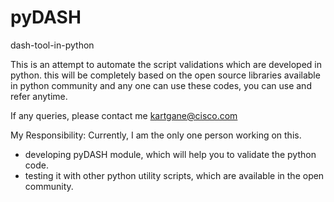 # pyDASH
dash-tool-in-python

This is an attempt to automate the script validations which are developed in python. this will be completely based on the open source libraries available in python community and any one can use these codes, you can use and refer anytime.

If any queries, please contact me kartgane@cisco.com

My Responsibility: Currently, I am the only one person working on this.
- developing pyDASH module, which will help you to validate the python code.
- testing it with other python utility scripts, which are available in the open community.
